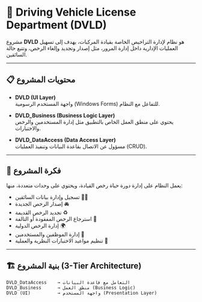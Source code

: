 # 🚗 Driving Vehicle License Department (DVLD)

مشروع **DVLD** هو نظام لإدارة التراخيص الخاصة بقيادة المركبات، يهدف إلى تسهيل العمليات الإدارية داخل إدارة المرور، مثل إصدار وتجديد وإلغاء الرخص، وتتبع حالة السائقين.

---

## 📋 محتويات المشروع

- **DVLD (UI Layer)**  
  واجهة المستخدم الرسومية (Windows Forms) للتفاعل مع النظام.

- **DVLD_Business (Business Logic Layer)**  
  يحتوي على منطق العمل الخاص بالتطبيق مثل إدارة المستخدمين والرخص والاختبارات.

- **DVLD_DataAccess (Data Access Layer)**  
  مسؤول عن الاتصال بقاعدة البيانات وتنفيذ العمليات (CRUD).

---

## 🧠 فكرة المشروع

يعمل النظام على إدارة دورة حياة رخص القيادة، ويحتوي على وحدات متعددة، منها:

- تسجيل وإدارة بيانات السائقين 👨‍✈️  
- إصدار الرخص الجديدة 🚘  
- تجديد الرخص القديمة ♻️  
- استرجاع الرخص المفقودة أو التالفة 🔁  
- إدارة الرخص الدولية 🌍  
- إدارة الموظفين والمستخدمين 👥  
- تنظيم مواعيد الاختبارات النظرية والعملية 🧾  

---

## 🏗️ بنية المشروع (3-Tier Architecture)

```plaintext
DVLD_DataAccess    → التعامل مع قاعدة البيانات
DVLD_Business      → منطق العمل (Business Logic)
DVLD (UI)          → واجهة المستخدم (Presentation Layer)
